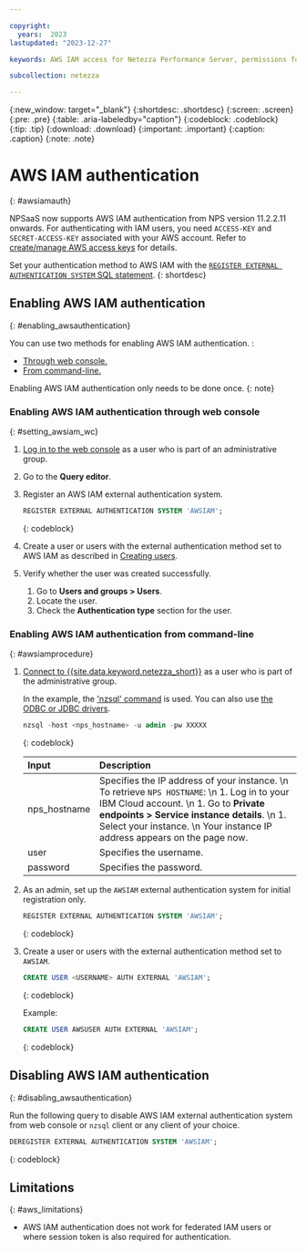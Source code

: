```yaml
---

copyright:
  years:  2023
lastupdated: "2023-12-27"

keywords: AWS IAM access for Netezza Performance Server, permissions for Netezza Performance Server, identity and access management for Netezza Performance Server, roles for Netezza Performance Server, actions for Netezza Performance Server, assigning access for Netezza Performance Server

subcollection: netezza

---
```


{:new_window: target="_blank"}
{:shortdesc: .shortdesc}
{:screen: .screen}
{:pre: .pre}
{:table: .aria-labeledby="caption"}
{:codeblock: .codeblock}
{:tip: .tip}
{:download: .download}
{:important: .important}
{:caption: .caption}
{:note: .note}

# AWS IAM authentication
{: #awsiamauth}

NPSaaS now supports AWS IAM authentication from NPS version 11.2.2.11 onwards. For authenticating with IAM users, you need `ACCESS-KEY` and `SECRET-ACCESS-KEY` associated with your AWS account. Refer to [create/manage AWS access keys](https://docs.aws.amazon.com/IAM/latest/UserGuide/id_credentials_access-keys.html) for details.

Set your authentication method to AWS IAM with the [`REGISTER EXTERNAL AUTHENTICATION SYSTEM` SQL statement](https://www.ibm.com/docs/en/netezza?topic=reference-register-external-authentication-system).
{: shortdesc}

## Enabling AWS IAM authentication
{: #enabling_awsauthentication}

You can use two methods for enabling AWS IAM authentication. :
- [Through web console.](/docs/netezza?topic=netezza-awsiamauth#setting_awsiam_wc)
- [From command-line.](/docs/netezza?topic=netezza-awsiamauth#awsiamprocedure)

Enabling AWS IAM authentication only needs to be done once.
{: note}

### Enabling AWS IAM authentication through web console
{: #setting_awsiam_wc}

1.  [Log in to the web console](/docs/netezza?topic=netezza-getstarted-console) as a user who is part of an administrative group.
1. Go to the **Query editor**.
1. Register an AWS IAM external authentication system.

    ```sql
    REGISTER EXTERNAL AUTHENTICATION SYSTEM 'AWSIAM';
    ```
    {: codeblock}

1. Create a user or users with the external authentication method set to AWS IAM as described in [Creating users](/docs/netezza?topic=netezza-users-groups#create-users).
1. Verify whether the user was created successfully.

   1. Go to **Users and groups > Users**.
   1. Locate the user.
   1. Check the **Authentication type** section for the user.


### Enabling AWS IAM authentication from command-line
{: #awsiamprocedure}

1. [Connect to {{site.data.keyword.netezza_short}}](/docs/netezza?topic=netezza-connecting-overview) as a user who is part of the administrative group.

   In the example, the ['nzsql' command](https://www.ibm.com/docs/en/netezza?topic=anpssbun-log-2) is used. You can also use [the ODBC or JDBC drivers](https://www.ibm.com/docs/en/netezza?topic=dls-overview-odbc-jdbc-ole-db-net-go-driver-3).

    ```sql
    nzsql -host <nps_hostname> -u admin -pw XXXXX
    ```
    {: codeblock}

   | Input          | Description |
   | :-----------   | :---------- |
   | nps_hostname    | Specifies the IP address of your instance.  \n To retrieve `NPS HOSTNAME`:  \n 1. Log in to your IBM Cloud account. \n 1. Go to **Private endpoints > Service instance details**. \n 1. Select your instance.  \n Your instance IP address appears on the page now.|
   | user           | Specifies the username.      |
   | password       | Specifies the password. |

1. As an admin, set up the `AWSIAM` external authentication system for initial registration only.

    ```sql
    REGISTER EXTERNAL AUTHENTICATION SYSTEM 'AWSIAM';
    ```
    {: codeblock}

1. Create a user or users with the external authentication method set to `AWSIAM`.

    ```sql
    CREATE USER <USERNAME> AUTH EXTERNAL 'AWSIAM';
    ```
    {: codeblock}

    Example:

    ```sql
    CREATE USER AWSUSER AUTH EXTERNAL 'AWSIAM';
    ```
    {: codeblock}

## Disabling AWS IAM authentication
{: #disabling_awsauthentication}

Run the following query to disable AWS IAM external authentication system from web console or `nzsql` client or any client of your choice.

 ```sql
 DEREGISTER EXTERNAL AUTHENTICATION SYSTEM 'AWSIAM';
 ```
{: codeblock}

## Limitations
{: #aws_limitations}

- AWS IAM authentication does not work for federated IAM users or where session token is also required for authentication.
